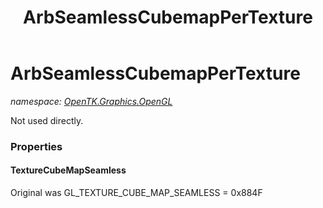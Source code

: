 ﻿---
title: ArbSeamlessCubemapPerTexture
---

# ArbSeamlessCubemapPerTexture
_namespace: [OpenTK.Graphics.OpenGL](N-OpenTK.Graphics.OpenGL.html)_

Not used directly.



### Properties

#### TextureCubeMapSeamless
Original was GL_TEXTURE_CUBE_MAP_SEAMLESS = 0x884F

